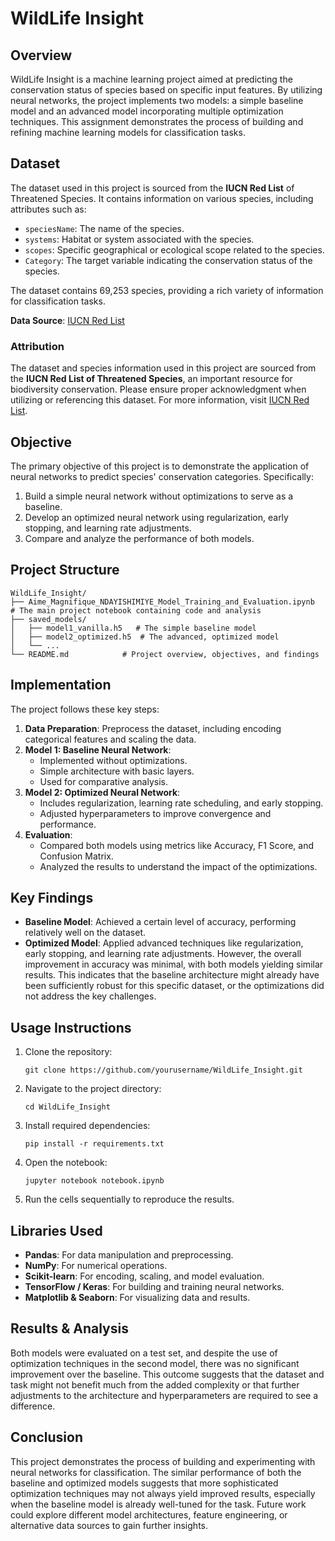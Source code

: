 # WildLife Insight

## Overview

WildLife Insight is a machine learning project aimed at predicting the conservation status of species based on specific input features. By utilizing neural networks, the project implements two models: a simple baseline model and an advanced model incorporating multiple optimization techniques. This assignment demonstrates the process of building and refining machine learning models for classification tasks.

## Dataset

The dataset used in this project is sourced from the **IUCN Red List** of Threatened Species. It contains information on various species, including attributes such as:
- `speciesName`: The name of the species.
- `systems`: Habitat or system associated with the species.
- `scopes`: Specific geographical or ecological scope related to the species.
- `Category`: The target variable indicating the conservation status of the species.

The dataset contains 69,253 species, providing a rich variety of information for classification tasks.

**Data Source**: [IUCN Red List](https://www.iucnredlist.org/)

### Attribution

The dataset and species information used in this project are sourced from the **IUCN Red List of Threatened Species**, an important resource for biodiversity conservation. Please ensure proper acknowledgment when utilizing or referencing this dataset. For more information, visit [IUCN Red List](https://www.iucnredlist.org/).

## Objective

The primary objective of this project is to demonstrate the application of neural networks to predict species' conservation categories. Specifically:
1. Build a simple neural network without optimizations to serve as a baseline.
2. Develop an optimized neural network using regularization, early stopping, and learning rate adjustments.
3. Compare and analyze the performance of both models.

## Project Structure

```
WildLife_Insight/
├── Aime_Magnifique_NDAYISHIMIYE_Model_Training_and_Evaluation.ipynb       # The main project notebook containing code and analysis
├── saved_models/
│   ├── model1_vanilla.h5   # The simple baseline model
│   ├── model2_optimized.h5  # The advanced, optimized model
│   └── ...
└── README.md            # Project overview, objectives, and findings
```

## Implementation

The project follows these key steps:
1. **Data Preparation**: Preprocess the dataset, including encoding categorical features and scaling the data.
2. **Model 1: Baseline Neural Network**:
   - Implemented without optimizations.
   - Simple architecture with basic layers.
   - Used for comparative analysis.
3. **Model 2: Optimized Neural Network**:
   - Includes regularization, learning rate scheduling, and early stopping.
   - Adjusted hyperparameters to improve convergence and performance.
4. **Evaluation**:
   - Compared both models using metrics like Accuracy, F1 Score, and Confusion Matrix.
   - Analyzed the results to understand the impact of the optimizations.

## Key Findings

- **Baseline Model**: Achieved a certain level of accuracy, performing relatively well on the dataset.
- **Optimized Model**: Applied advanced techniques like regularization, early stopping, and learning rate adjustments. However, the overall improvement in accuracy was minimal, with both models yielding similar results. This indicates that the baseline architecture might already have been sufficiently robust for this specific dataset, or the optimizations did not address the key challenges.

## Usage Instructions

1. Clone the repository:
    ```
    git clone https://github.com/yourusername/WildLife_Insight.git
    ```
2. Navigate to the project directory:
    ```
    cd WildLife_Insight
    ```
3. Install required dependencies:
    ```
    pip install -r requirements.txt
    ```
4. Open the notebook:
    ```
    jupyter notebook notebook.ipynb
    ```
5. Run the cells sequentially to reproduce the results.

## Libraries Used

- **Pandas**: For data manipulation and preprocessing.
- **NumPy**: For numerical operations.
- **Scikit-learn**: For encoding, scaling, and model evaluation.
- **TensorFlow / Keras**: For building and training neural networks.
- **Matplotlib & Seaborn**: For visualizing data and results.

## Results & Analysis

Both models were evaluated on a test set, and despite the use of optimization techniques in the second model, there was no significant improvement over the baseline. This outcome suggests that the dataset and task might not benefit much from the added complexity or that further adjustments to the architecture and hyperparameters are required to see a difference.

## Conclusion

This project demonstrates the process of building and experimenting with neural networks for classification. The similar performance of both the baseline and optimized models suggests that more sophisticated optimization techniques may not always yield improved results, especially when the baseline model is already well-tuned for the task. Future work could explore different model architectures, feature engineering, or alternative data sources to gain further insights.
